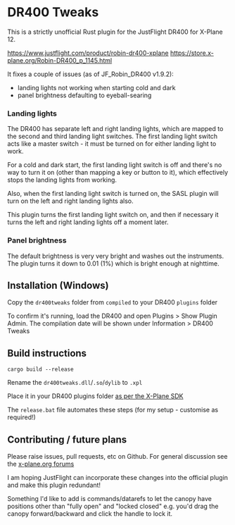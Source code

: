 # DR400 Tweaks

This is a strictly unofficial Rust plugin for the JustFlight DR400 for X-Plane 12.

https://www.justflight.com/product/robin-dr400-xplane
https://store.x-plane.org/Robin-DR400_p_1145.html

It fixes a couple of issues (as of JF_Robin_DR400 v1.9.2):
- landing lights not working when starting cold and dark
- panel brightness defaulting to eyeball-searing

### Landing lights
The DR400 has separate left and right landing lights, which are mapped to the
second and third landing light switches. The first landing light switch acts
like a master switch - it must be turned on for either landing light to work.

For a cold and dark start, the first landing light switch is off and there's
no way to turn it on (other than mapping a key or button to it), which
effectively stops the landing lights from working.

Also, when the first landing light switch is turned on, the SASL plugin will
turn on the left and right landing lights also.

This plugin turns the first landing light switch on, and then if necessary
it turns the left and right landing lights off a moment later.

### Panel brightness
The default brightness is very very bright and washes out the instruments.
The plugin turns it down to 0.01 (1%) which is bright enough at nighttime.

## Installation (Windows)

Copy the `dr400tweaks` folder from `compiled` to your DR400 `plugins` folder

To confirm it's running, load the DR400 and open Plugins > Show Plugin Admin.
The compilation date will be shown under Information > DR400 Tweaks

## Build instructions

```
cargo build --release
```
Rename the `dr400tweaks.dll`/`.so`/`dylib` to `.xpl`

Place it in your DR400 plugins folder [as per the X-Plane SDK](https://developer.x-plane.com/article/building-and-installing-plugins/)

The `release.bat` file automates these steps (for my setup - customise as required!)

## Contributing / future plans

Please raise issues, pull requests, etc on Github. For general discussion see
the [x-plane.org forums](https://forums.x-plane.org/index.php?/forums/forum/518-robin-dr400/)

I am hoping JustFlight can incorporate these changes into the official plugin
and make this plugin redundant!

Something I'd like to add is commands/datarefs to let the canopy have
positions other than "fully open" and "locked closed" e.g. you'd drag the
canopy forward/backward and click the handle to lock it.
